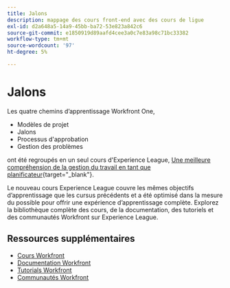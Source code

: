 ```yaml
---
title: Jalons
description: mappage des cours front-end avec des cours de ligue
exl-id: d2a648a5-14a9-45bb-ba72-53e823a842c6
source-git-commit: e1850919d89aafd4cee3a0c7e83a98c71bc33382
workflow-type: tm+mt
source-wordcount: '97'
ht-degree: 5%

---
```


# Jalons

Les quatre chemins d’apprentissage Workfront One,

* Modèles de projet
* Jalons
* Processus d&#39;approbation
* Gestion des problèmes

ont été regroupés en un seul cours d&#39;Experience League, [Une meilleure compréhension de la gestion du travail en tant que planificateur](https://experienceleague.adobe.com/?recommended=Workfront-U-1-2022.3.planners){target="_blank"}.

Le nouveau cours Experience League couvre les mêmes objectifs d’apprentissage que les cursus précédents et a été optimisé dans la mesure du possible pour offrir une expérience d’apprentissage complète.  Explorez la bibliothèque complète des cours, de la documentation, des tutoriels et des communautés Workfront sur Experience League.

## Ressources supplémentaires

* [Cours Workfront](https://experienceleague.adobe.com/?lang=en&amp;Solution=Workfront#courses)
* [Documentation Workfront](https://experienceleague.adobe.com/docs/workfront.html)
* [Tutorials Workfront](https://experienceleague.adobe.com/docs/workfront-learn/tutorials-workfront/home.html)
* [Communautés Workfront](https://experienceleaguecommunities.adobe.com/t5/workfront/ct-p/workfront)
